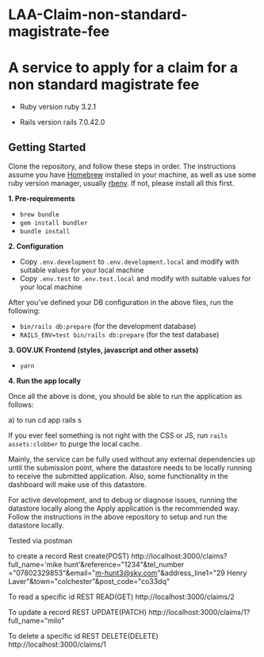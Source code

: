 #  LAA-Claim-non-standard-magistrate-fee
#  A service to apply for a claim for a  non standard magistrate fee

* Ruby version
ruby 3.2.1

* Rails version
rails 7.0.42.0

## Getting Started

Clone the repository, and follow these steps in order.
The instructions assume you have [Homebrew](https://brew.sh) installed in your machine, as well as use some ruby version manager, usually [rbenv](https://github.com/rbenv/rbenv). If not, please install all this first.

**1. Pre-requirements**

* `brew bundle`
* `gem install bundler`
* `bundle install`

**2. Configuration**

* Copy `.env.development` to `.env.development.local` and modify with suitable values for your local machine
* Copy `.env.test` to `.env.test.local` and modify with suitable values for your local machine

After you've defined your DB configuration in the above files, run the following:

* `bin/rails db:prepare` (for the development database)
* `RAILS_ENV=test bin/rails db:prepare` (for the test database)

**3. GOV.UK Frontend (styles, javascript and other assets)**

* `yarn`

**4. Run the app locally**

Once all the above is done, you should be able to run the application as follows:

a) to run
   cd app
   rails s

If you ever feel something is not right with the CSS or JS, run `rails assets:clobber` to purge the local cache.


Mainly, the service can be fully used without any external dependencies up until the submission point, where the datastore needs to be locally running
to receive the submitted application.
Also, some functionality in the dashboard will make use of this datastore.

For active development, and to debug or diagnose issues, running the datastore locally along the Apply application is
the recommended way. Follow the instructions in the above repository to setup and run the datastore locally.

Tested via postman

to create a record
Rest create(POST)
http://localhost:3000/claims?full_name='mike hunt'&reference="1234"&tel_number ="07802329853"&email="m-hunt3@sky.com"&address_line1="29 Henry Laver"&town="colchester"&post_code="co33dq"

To read a specific id REST READ(GET)
http://localhost:3000/claims/2

To update a record
REST UPDATE(PATCH)
http://localhost:3000/claims/1?full_name="milo"

To delete a specific id
REST DELETE(DELETE)
http://localhost:3000/claims/1
